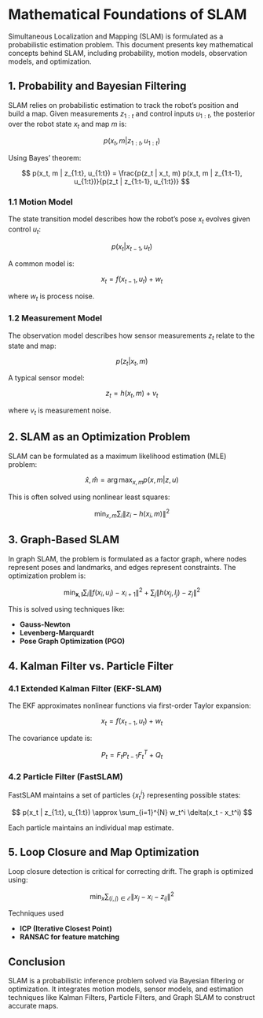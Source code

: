 # Mathematical Foundations of SLAM

Simultaneous Localization and Mapping (SLAM) is formulated as a probabilistic estimation problem. This document presents key mathematical concepts behind SLAM, including probability, motion models, observation models, and optimization.

## 1. Probability and Bayesian Filtering

SLAM relies on probabilistic estimation to track the robot’s position and build a map. Given measurements $z_{1:t}$ and control inputs $u_{1:t}$, the posterior over the robot state $x_t$ and map $m$ is:

$$
p(x_t, m | z_{1:t}, u_{1:t})
$$

Using Bayes’ theorem:

$$
p(x_t, m | z_{1:t}, u_{1:t}) = \frac{p(z_t | x_t, m) p(x_t, m | z_{1:t-1}, u_{1:t})}{p(z_t | z_{1:t-1}, u_{1:t})}
$$

### 1.1 Motion Model

The state transition model describes how the robot’s pose $x_t$ evolves given control $u_t$:

$$
p(x_t | x_{t-1}, u_t)
$$

A common model is:

$$
x_t = f(x_{t-1}, u_t) + w_t
$$

where $w_t$ is process noise.

### 1.2 Measurement Model

The observation model describes how sensor measurements $z_t$ relate to the state and map:

$$
p(z_t | x_t, m)
$$

A typical sensor model:

$$
z_t = h(x_t, m) + v_t
$$

where $v_t$ is measurement noise.

## 2. SLAM as an Optimization Problem

SLAM can be formulated as a maximum likelihood estimation (MLE) problem:

$$
\hat{x}, \hat{m} = \arg \max_{x, m} p(x, m | z, u)
$$

This is often solved using nonlinear least squares:

$$
\min_{x, m} \sum_i \| z_i - h(x_i, m) \|^2
$$

## 3. Graph-Based SLAM

In graph SLAM, the problem is formulated as a factor graph, where nodes represent poses and landmarks, and edges represent constraints. The optimization problem is:

$$
\min_{\mathbf{x}, \mathbf{l}} \sum_{i} \| f(x_i, u_i) - x_{i+1} \|^2 + \sum_{j} \| h(x_j, l_j) - z_j \|^2
$$

This is solved using techniques like:

- **Gauss-Newton**
- **Levenberg-Marquardt**
- **Pose Graph Optimization (PGO)**

## 4. Kalman Filter vs. Particle Filter

### 4.1 Extended Kalman Filter (EKF-SLAM)

The EKF approximates nonlinear functions via first-order Taylor expansion:

$$
x_t = f(x_{t-1}, u_t) + w_t
$$

The covariance update is:

$$
P_t = F_t P_{t-1} F_t^T + Q_t
$$

### 4.2 Particle Filter (FastSLAM)

FastSLAM maintains a set of particles $\{x_t^i\}$ representing possible states:

$$
p(x_t | z_{1:t}, u_{1:t}) \approx \sum_{i=1}^{N} w_t^i \delta(x_t - x_t^i)
$$

Each particle maintains an individual map estimate.

## 5. Loop Closure and Map Optimization

Loop closure detection is critical for correcting drift. The graph is optimized using:

$$
\min_{x} \sum_{(i,j) \in \mathcal{E}} \| x_j - x_i - z_{ij} \|^2
$$

Techniques used

- **ICP (Iterative Closest Point)**
- **RANSAC for feature matching**

## Conclusion

SLAM is a probabilistic inference problem solved via Bayesian filtering or optimization. It integrates motion models, sensor models, and estimation techniques like Kalman Filters, Particle Filters, and Graph SLAM to construct accurate maps.
